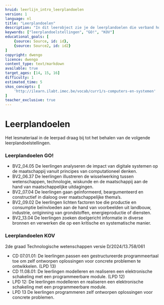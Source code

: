 ```yaml
---
hruid: leerlijn_intro_leerplandoelen
version: 1
language: nl
title: "Leerplandoelen"
description: "In dit leerobject zie je de leerplandoelen die verband houden met het materiaal uit dit leerpad."
keywords: ["leerplandoelstellingen", "GO!", "KOV"]
educational_goals: [
    {source: Source, id: id}, 
    {source: Source2, id: id2}
]
copyright: dwengo
licence: dwengo
content_type: text/markdown
available: true
target_ages: [14, 15, 16]
difficulty: 1
estimated_time: 5
skos_concepts: [
    'http://ilearn.ilabt.imec.be/vocab/curr1/s-computers-en-systemen'
]
teacher_exclusive: true
---
```


# Leerplandoelen

Het lesmateriaal in de leerpad draag bij tot het behalen van de volgende leerplandoelstellingen.

### Leerplandoelen GO!

<ul class="dwengo-content leerplandoelen">
    <li>BV2_04.05 De leerlingen analyseren de impact van digitale systemen op de maatschappij vanuit principes van computationeel denken.</li>
    <li>BV2_06.37 De leerlingen illustreren de wisselwerking tussen wetenschappen, technologie, wiskunde en de maatschappij aan de hand van maatschappelijke uitdagingen. </li>
    <li>BV2_07.04 De leerlingen gaan geïnformeerd, beargumenteerd en constructief in dialoog over maatschappelijke thema’s.</li>
    <li>BV2_09.02 De leerlingen lichten factoren toe die productie en consumptie beïnvloeden aan de hand van voorbeelden uit landbouw, industrie, ontginning van grondstoffen, energieproductie of diensten.</li>
    <li>BV2_13.04 De leerlingen zoeken doelgericht informatie in diverse bronnen en verwerken die op een kritische en systematische manier.</li>
</ul>

### Leerplandoelen KOV

2de graad Technologische wetenschappen versie D/2024/13.758/061

<ul class="dwengo-content leerplandoelen">
    <li>CD 07.01.01: De leerlingen passen een gestructureerde programmeertaal toe om zelf ontworpen oplossingen voor concrete problemen te ontwikkelen. (LPD 13)</li>
    <li>CD 11.08.01: De leerlingen modelleren en realiseren een elektronische schakeling met een programmeerbare module. (LPD 12)</li>
    <li>LPD 12: De leerlingen modelleren en realiseren een elektronische schakeling met een programmeerbare module.</li>
    <li>LPD 13 De leerlingen programmeren zelf ontworpen oplossingen voor concrete problemen.</li>
</ul>
